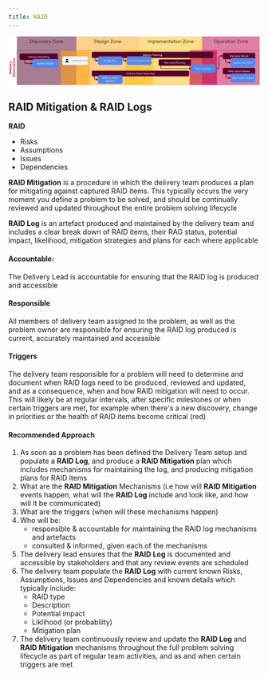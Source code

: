 ```yaml
---
title: RAID
---
```


![RAID Mitigation & RAID Logs ](../delivery-governance.png)

## RAID Mitigation & RAID Logs

**RAID**
- Risks
- Assumptions
- Issues
- Dependencies

**RAID Mitigation** is a procedure in which the delivery team produces a plan for mitigating against captured RAID items. This typically occurs the very moment you define a problem to be solved, and should be continually reviewed and updated throughout the entire problem solving lifecycle

**RAID Log** is an artefact produced and maintained by the delivery team and includes a clear break down of RAID items, their RAG status, potential impact, likelihood, mitigation strategies and plans for each where applicable 

#### Accountable: 
The Delivery Lead is accountable for ensuring that the RAID log is produced and accessible

#### Responsible 
All members of delivery team assigned to the problem, as well as the problem owner are responsible for ensuring the RAID log produced is current, accurately maintained and accessible 

#### Triggers
The delivery team responsible for a problem will need to determine and document when RAID logs need to be produced, reviewed and updated, and as a consequence, when and how RAID mitigation will need to occur. This will likely be at regular intervals, after specific milestones or when certain triggers are met, for example when there's a new discovery, change in priorities or the health of RAID items become critical (red)

#### Recommended Approach

1. As soon as a problem has been defined the Delivery Team setup and populate a **RAID Log**, and produce a **RAID Mitigation** plan which includes mechanisms for maintaining the log, and producing mitigation plans for RAID items 
2. What are the **RAID Mitigation** Mechanisms (i.e how will **RAID Mitigation** events happen, what will the **RAID Log** include and look like, and how will it be communicated) 
3. What are the triggers (when will these mechanisms happen)
4. Who will be:
    - responsible & accountable for maintaining the RAID log mechanisms and artefacts
    - consulted & informed, given each of the mechanisms
5. The delivery lead ensures that the **RAID Log** is documented and accessible by stakeholders and that any review events are scheduled 
6. The delivery team populate the **RAID Log** with current known Risks, Assumptions, Issues and Dependencies and known details which typically include:
    - RAID type
    - Description
    - Potential impact
    - Liklihood (or probability)
    - Mitigation plan
7. The delivery team continuously review and update the **RAID Log** and **RAID Mitigation** mechanisms throughout the full problem solving lifecycle as part of regular team activities, and as and when certain triggers are met 